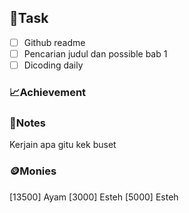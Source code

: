 ## 📝Task
- [ ] Github readme
- [ ] Pencarian judul dan possible bab 1
- [ ] Dicoding daily
### 📈Achievement

### 📖Notes
Kerjain apa gitu kek buset
### 🪙Monies
[13500] Ayam
[3000] Esteh
[5000] Esteh